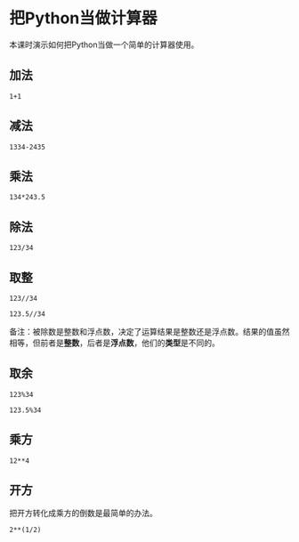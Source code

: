 # 把Python当做计算器

本课时演示如何把Python当做一个简单的计算器使用。

## 加法

```{code-cell} ipython3
1+1
```

## 减法

```{code-cell} ipython3
1334-2435
```

## 乘法

```{code-cell} ipython3
134*243.5
```

## 除法

```{code-cell} ipython3
123/34
```

## 取整

```{code-cell} ipython3
123//34
```

```{code-cell} ipython3
123.5//34
```

备注：被除数是整数和浮点数，决定了运算结果是整数还是浮点数。结果的值虽然相等，但前者是**整数**，后者是**浮点数**，他们的**类型**是不同的。

## 取余

```{code-cell} ipython3
123%34
```

```{code-cell} ipython3
123.5%34
```

## 乘方

```{code-cell} ipython3
12**4
```

## 开方

把开方转化成乘方的倒数是最简单的办法。

```{code-cell} ipython3
2**(1/2)
```
